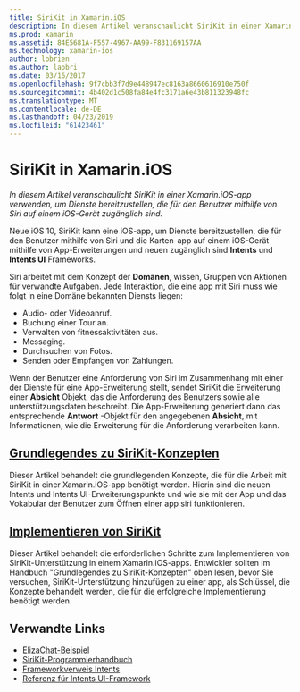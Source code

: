 ```yaml
---
title: SiriKit in Xamarin.iOS
description: In diesem Artikel veranschaulicht SiriKit in einer Xamarin.iOS-app verwenden, um Dienste bereitzustellen, die für den Benutzer mithilfe von Siri auf einem iOS-Gerät zugänglich sind.
ms.prod: xamarin
ms.assetid: 84E5681A-F557-4967-AA99-F831169157AA
ms.technology: xamarin-ios
author: lobrien
ms.author: laobri
ms.date: 03/16/2017
ms.openlocfilehash: 9f7cbb3f7d9e448947ec8163a8660616910e750f
ms.sourcegitcommit: 4b402d1c508fa84e4fc3171a6e43b811323948fc
ms.translationtype: MT
ms.contentlocale: de-DE
ms.lasthandoff: 04/23/2019
ms.locfileid: "61423461"
---
```

# <a name="sirikit-in-xamarinios"></a>SiriKit in Xamarin.iOS

_In diesem Artikel veranschaulicht SiriKit in einer Xamarin.iOS-app verwenden, um Dienste bereitzustellen, die für den Benutzer mithilfe von Siri auf einem iOS-Gerät zugänglich sind._

Neue iOS 10, SiriKit kann eine iOS-app, um Dienste bereitzustellen, die für den Benutzer mithilfe von Siri und die Karten-app auf einem iOS-Gerät mithilfe von App-Erweiterungen und neuen zugänglich sind **Intents** und **Intents UI** Frameworks.

Siri arbeitet mit dem Konzept der **Domänen**, wissen, Gruppen von Aktionen für verwandte Aufgaben. Jede Interaktion, die eine app mit Siri muss wie folgt in eine Domäne bekannten Diensts liegen:

- Audio- oder Videoanruf.
- Buchung einer Tour an.
- Verwalten von fitnessaktivitäten aus.
- Messaging.
- Durchsuchen von Fotos.
- Senden oder Empfangen von Zahlungen.

Wenn der Benutzer eine Anforderung von Siri im Zusammenhang mit einer der Dienste für eine App-Erweiterung stellt, sendet SiriKit die Erweiterung einer **Absicht** Objekt, das die Anforderung des Benutzers sowie alle unterstützungsdaten beschreibt. Die App-Erweiterung generiert dann das entsprechende **Antwort** -Objekt für den angegebenen **Absicht**, mit Informationen, wie die Erweiterung für die Anforderung verarbeiten kann.

## <a name="understanding-sirikit-conceptsiosplatformsirikitunderstanding-sirikitmd"></a>[Grundlegendes zu SiriKit-Konzepten](~/ios/platform/sirikit/understanding-sirikit.md)

Dieser Artikel behandelt die grundlegenden Konzepte, die für die Arbeit mit SiriKit in einer Xamarin.iOS-app benötigt werden. Hierin sind die neuen Intents und Intents UI-Erweiterungspunkte und wie sie mit der App und das Vokabular der Benutzer zum Öffnen einer app siri funktionieren.

## <a name="implementing-sirikitiosplatformsirikitimplementing-sirikitmd"></a>[Implementieren von SiriKit](~/ios/platform/sirikit/implementing-sirikit.md)

Dieser Artikel behandelt die erforderlichen Schritte zum Implementieren von SiriKit-Unterstützung in einem Xamarin.iOS-apps. Entwickler sollten im Handbuch "Grundlegendes zu SiriKit-Konzepten" oben lesen, bevor Sie versuchen, SiriKit-Unterstützung hinzufügen zu einer app, als Schlüssel, die Konzepte behandelt werden, die für die erfolgreiche Implementierung benötigt werden.





## <a name="related-links"></a>Verwandte Links

- [ElizaChat-Beispiel](https://developer.xamarin.com/samples/monotouch/ios10/ElizaChat/)
- [SiriKit-Programmierhandbuch](https://developer.apple.com/library/prerelease/content/documentation/Intents/Conceptual/SiriIntegrationGuide/index.html)
- [Frameworkverweis Intents](https://developer.apple.com/reference/intents)
- [Referenz für Intents UI-Framework](https://developer.apple.com/reference/intentsui)
